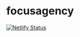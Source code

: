 # focusagency
[![Netlify Status](https://api.netlify.com/api/v1/badges/5c9006ab-3062-491a-9c49-d21f19bd509e/deploy-status)](https://app.netlify.com/sites/agenciafocus/deploys)
